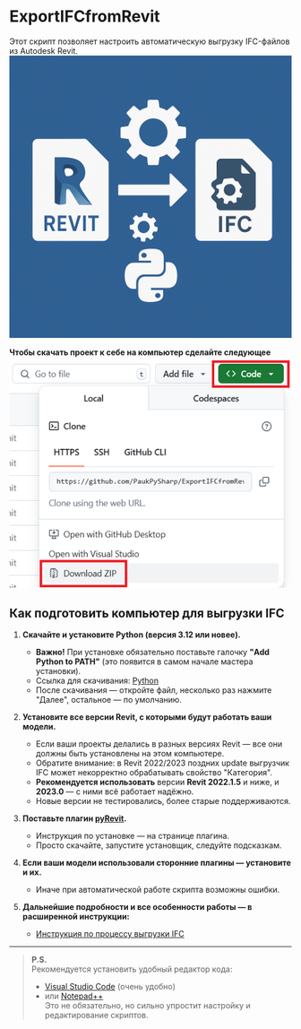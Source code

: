 # ExportIFCfromRevit
Этот скрипт позволяет настроить автоматическую выгрузку IFC-файлов из Autodesk Revit.
![Revit-IFC](_git_images/logo.png)


**Чтобы скачать проект к себе на компьютер сделайте следующее**
![Repo](_git_images/download_repo.png)

## Как подготовить компьютер для выгрузки IFC
1. **Скачайте и установите Python (версия 3.12 или новее).**  
   - **Важно!** При установке обязательно поставьте галочку **"Add Python to PATH"** (это появится в самом начале мастера установки).
   - Ссылка для скачивания: [Python](https://www.python.org/downloads/)
   - После скачивания — откройте файл, несколько раз нажмите "Далее", остальное — по умолчанию.

2. **Установите все версии Revit, с которыми будут работать ваши модели.**  
   - Если ваши проекты делались в разных версиях Revit — все они должны быть установлены на этом компьютере.
   - Обратите внимание: в Revit 2022/2023 поздних update выгрузчик IFC может некорректно обрабатывать свойство "Категория".
   - **Рекомендуется использовать** версии **Revit 2022.1.5** и ниже, и **2023.0** — с ними всё работает надёжно.
   - Новые версии не тестировались, более старые поддерживаются.

3. **Поставьте плагин [pyRevit](https://github.com/pyrevitlabs/pyRevit/releases).**  
   - Инструкция по установке — на странице плагина.
   - Просто скачайте, запустите установщик, следуйте подсказкам.

4. **Если ваши модели использовали сторонние плагины — установите и их.**  
   - Иначе при автоматической работе скрипта возможны ошибки.

5. **Дальнейшие подробности и все особенности работы — в расширенной инструкции:**  
   - [Инструкция по процессу выгрузки IFC](_инструкция/Основная_инструкция_выгрузок_IFC.docx)

---

> **P.S.**  
> Рекомендуется установить удобный редактор кода:  
> - [Visual Studio Code](https://code.visualstudio.com/) (очень удобно)  
> - или [Notepad++](https://notepad-plus-plus.org/)  
> Это не обязательно, но сильно упростит настройку и редактирование скриптов.
